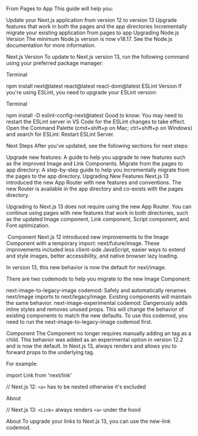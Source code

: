 From Pages to App
This guide will help you:

Update your Next.js application from version 12 to version 13
Upgrade features that work in both the pages and the app directories
Incrementally migrate your existing application from pages to app
Upgrading
Node.js Version
The minimum Node.js version is now v18.17. See the Node.js documentation for more information.

Next.js Version
To update to Next.js version 13, run the following command using your preferred package manager:

Terminal

npm install next@latest react@latest react-dom@latest
ESLint Version
If you're using ESLint, you need to upgrade your ESLint version:

Terminal

npm install -D eslint-config-next@latest
Good to know: You may need to restart the ESLint server in VS Code for the ESLint changes to take effect. Open the Command Palette (cmd+shift+p on Mac; ctrl+shift+p on Windows) and search for ESLint: Restart ESLint Server.

Next Steps
After you've updated, see the following sections for next steps:

Upgrade new features: A guide to help you upgrade to new features such as the improved Image and Link Components.
Migrate from the pages to app directory: A step-by-step guide to help you incrementally migrate from the pages to the app directory.
Upgrading New Features
Next.js 13 introduced the new App Router with new features and conventions. The new Router is available in the app directory and co-exists with the pages directory.

Upgrading to Next.js 13 does not require using the new App Router. You can continue using pages with new features that work in both directories, such as the updated Image component, Link component, Script component, and Font optimization.

<Image/> Component
Next.js 12 introduced new improvements to the Image Component with a temporary import: next/future/image. These improvements included less client-side JavaScript, easier ways to extend and style images, better accessibility, and native browser lazy loading.

In version 13, this new behavior is now the default for next/image.

There are two codemods to help you migrate to the new Image Component:

next-image-to-legacy-image codemod: Safely and automatically renames next/image imports to next/legacy/image. Existing components will maintain the same behavior.
next-image-experimental codemod: Dangerously adds inline styles and removes unused props. This will change the behavior of existing components to match the new defaults. To use this codemod, you need to run the next-image-to-legacy-image codemod first.
<Link> Component
The <Link> Component no longer requires manually adding an <a> tag as a child. This behavior was added as an experimental option in version 12.2 and is now the default. In Next.js 13, <Link> always renders <a> and allows you to forward props to the underlying tag.

For example:


import Link from 'next/link'
 
// Next.js 12: `<a>` has to be nested otherwise it's excluded
<Link href="/about">
  <a>About</a>
</Link>
 
// Next.js 13: `<Link>` always renders `<a>` under the hood
<Link href="/about">
  About
</Link>
To upgrade your links to Next.js 13, you can use the new-link codemod.

<Script> Component
The behavior of next/script has been updated to support both pages and app, but some changes need to be made to ensure a smooth migration:

Move any beforeInteractive scripts you previously included in _document.js to the root layout file (app/layout.tsx).
The experimental worker strategy does not yet work in app and scripts denoted with this strategy will either have to be removed or modified to use a different strategy (e.g. lazyOnload).
onLoad, onReady, and onError handlers will not work in Server Components so make sure to move them to a Client Component or remove them altogether.
Font Optimization
Previously, Next.js helped you optimize fonts by inlining font CSS. Version 13 introduces the new next/font module which gives you the ability to customize your font loading experience while still ensuring great performance and privacy. next/font is supported in both the pages and app directories.

While inlining CSS still works in pages, it does not work in app. You should use next/font instead.

See the Font Optimization page to learn how to use next/font.

Migrating from pages to app
🎥 Watch: Learn how to incrementally adopt the App Router → YouTube (16 minutes).

Moving to the App Router may be the first time using React features that Next.js builds on top of such as Server Components, Suspense, and more. When combined with new Next.js features such as special files and layouts, migration means new concepts, mental models, and behavioral changes to learn.

We recommend reducing the combined complexity of these updates by breaking down your migration into smaller steps. The app directory is intentionally designed to work simultaneously with the pages directory to allow for incremental page-by-page migration.

The app directory supports nested routes and layouts. Learn more.
Use nested folders to define routes and a special page.js file to make a route segment publicly accessible. Learn more.
Special file conventions are used to create UI for each route segment. The most common special files are page.js and layout.js.
Use page.js to define UI unique to a route.
Use layout.js to define UI that is shared across multiple routes.
.js, .jsx, or .tsx file extensions can be used for special files.
You can colocate other files inside the app directory such as components, styles, tests, and more. Learn more.
Data fetching functions like getServerSideProps and getStaticProps have been replaced with a new API inside app. getStaticPaths has been replaced with generateStaticParams.
pages/_app.js and pages/_document.js have been replaced with a single app/layout.js root layout. Learn more.
pages/_error.js has been replaced with more granular error.js special files. Learn more.
pages/404.js has been replaced with the not-found.js file.
pages/api/* API Routes have been replaced with the route.js (Route Handler) special file.
Step 1: Creating the app directory
Update to the latest Next.js version (requires 13.4 or greater):


npm install next@latest
Then, create a new app directory at the root of your project (or src/ directory).

Step 2: Creating a Root Layout
Create a new app/layout.tsx file inside the app directory. This is a root layout that will apply to all routes inside app.

app/layout.js
JavaScript

JavaScript

export default function RootLayout({
  // Layouts must accept a children prop.
  // This will be populated with nested layouts or pages
  children,
}) {
  return (
    <html lang="en">
      <body>{children}</body>
    </html>
  )
}
The app directory must include a root layout.
The root layout must define <html>, and <body> tags since Next.js does not automatically create them
The root layout replaces the pages/_app.tsx and pages/_document.tsx files.
.js, .jsx, or .tsx extensions can be used for layout files.
To manage <head> HTML elements, you can use the built-in SEO support:

app/layout.js
JavaScript

JavaScript

export const metadata = {
  title: 'Home',
  description: 'Welcome to Next.js',
}
Migrating _document.js and _app.js
If you have an existing _app or _document file, you can copy the contents (e.g. global styles) to the root layout (app/layout.tsx). Styles in app/layout.tsx will not apply to pages/*. You should keep _app/_document while migrating to prevent your pages/* routes from breaking. Once fully migrated, you can then safely delete them.

If you are using any React Context providers, they will need to be moved to a Client Component.

Migrating the getLayout() pattern to Layouts (Optional)
Next.js recommended adding a property to Page components to achieve per-page layouts in the pages directory. This pattern can be replaced with native support for nested layouts in the app directory.

Step 3: Migrating next/head
In the pages directory, the next/head React component is used to manage <head> HTML elements such as title and meta . In the app directory, next/head is replaced with the new built-in SEO support.

Before:

pages/index.js
JavaScript

JavaScript

import Head from 'next/head'
 
export default function Page() {
  return (
    <>
      <Head>
        <title>My page title</title>
      </Head>
    </>
  )
}
After:

app/page.js
JavaScript

JavaScript

export const metadata = {
  title: 'My Page Title',
}
 
export default function Page() {
  return '...'
}
See all metadata options.

Step 4: Migrating Pages
Pages in the app directory are Server Components by default. This is different from the pages directory where pages are Client Components.
Data fetching has changed in app. getServerSideProps, getStaticProps and getInitialProps have been replaced with a simpler API.
The app directory uses nested folders to define routes and a special page.js file to make a route segment publicly accessible.
pages Directory	app Directory	Route
index.js	page.js	/
about.js	about/page.js	/about
blog/[slug].js	blog/[slug]/page.js	/blog/post-1
We recommend breaking down the migration of a page into two main steps:

Step 1: Move the default exported Page Component into a new Client Component.
Step 2: Import the new Client Component into a new page.js file inside the app directory.
Good to know: This is the easiest migration path because it has the most comparable behavior to the pages directory.

Step 1: Create a new Client Component

Create a new separate file inside the app directory (i.e. app/home-page.tsx or similar) that exports a Client Component. To define Client Components, add the 'use client' directive to the top of the file (before any imports).
Similar to the Pages Router, there is an optimization step to prerender Client Components to static HTML on the initial page load.
Move the default exported page component from pages/index.js to app/home-page.tsx.
app/home-page.js
JavaScript

JavaScript

'use client'
 
// This is a Client Component. It receives data as props and
// has access to state and effects just like Page components
// in the `pages` directory.
export default function HomePage({ recentPosts }) {
  return (
    <div>
      {recentPosts.map((post) => (
        <div key={post.id}>{post.title}</div>
      ))}
    </div>
  )
}
Step 2: Create a new page

Create a new app/page.tsx file inside the app directory. This is a Server Component by default.

Import the home-page.tsx Client Component into the page.

If you were fetching data in pages/index.js, move the data fetching logic directly into the Server Component using the new data fetching APIs. See the data fetching upgrade guide for more details.

app/page.js
JavaScript

JavaScript

// Import your Client Component
import HomePage from './home-page'
 
async function getPosts() {
  const res = await fetch('https://...')
  const posts = await res.json()
  return posts
}
 
export default async function Page() {
  // Fetch data directly in a Server Component
  const recentPosts = await getPosts()
  // Forward fetched data to your Client Component
  return <HomePage recentPosts={recentPosts} />
}
If your previous page used useRouter, you'll need to update to the new routing hooks. Learn more.

Start your development server and visit http://localhost:3000. You should see your existing index route, now served through the app directory.

Step 5: Migrating Routing Hooks
A new router has been added to support the new behavior in the app directory.

In app, you should use the three new hooks imported from next/navigation: useRouter(), usePathname(), and useSearchParams().

The new useRouter hook is imported from next/navigation and has different behavior to the useRouter hook in pages which is imported from next/router.
The useRouter hook imported from next/router is not supported in the app directory but can continue to be used in the pages directory.
The new useRouter does not return the pathname string. Use the separate usePathname hook instead.
The new useRouter does not return the query object. Use the separate useSearchParams hook instead.
You can use useSearchParams and usePathname together to listen to page changes. See the Router Events section for more details.
These new hooks are only supported in Client Components. They cannot be used in Server Components.
app/example-client-component.js
JavaScript

JavaScript

'use client'
 
import { useRouter, usePathname, useSearchParams } from 'next/navigation'
 
export default function ExampleClientComponent() {
  const router = useRouter()
  const pathname = usePathname()
  const searchParams = useSearchParams()
 
  // ...
}
In addition, the new useRouter hook has the following changes:

isFallback has been removed because fallback has been replaced.
The locale, locales, defaultLocales, domainLocales values have been removed because built-in i18n Next.js features are no longer necessary in the app directory. Learn more about i18n.
basePath has been removed. The alternative will not be part of useRouter. It has not yet been implemented.
asPath has been removed because the concept of as has been removed from the new router.
isReady has been removed because it is no longer necessary. During static rendering, any component that uses the useSearchParams() hook will skip the prerendering step and instead be rendered on the client at runtime.
View the useRouter() API reference.

Step 6: Migrating Data Fetching Methods
The pages directory uses getServerSideProps and getStaticProps to fetch data for pages. Inside the app directory, these previous data fetching functions are replaced with a simpler API built on top of fetch() and async React Server Components.

app/page.js
JavaScript

JavaScript

export default async function Page() {
  // This request should be cached until manually invalidated.
  // Similar to `getStaticProps`.
  // `force-cache` is the default and can be omitted.
  const staticData = await fetch(`https://...`, { cache: 'force-cache' })
 
  // This request should be refetched on every request.
  // Similar to `getServerSideProps`.
  const dynamicData = await fetch(`https://...`, { cache: 'no-store' })
 
  // This request should be cached with a lifetime of 10 seconds.
  // Similar to `getStaticProps` with the `revalidate` option.
  const revalidatedData = await fetch(`https://...`, {
    next: { revalidate: 10 },
  })
 
  return <div>...</div>
}
Server-side Rendering (getServerSideProps)
In the pages directory, getServerSideProps is used to fetch data on the server and forward props to the default exported React component in the file. The initial HTML for the page is prerendered from the server, followed by "hydrating" the page in the browser (making it interactive).

pages/dashboard.js

// `pages` directory
 
export async function getServerSideProps() {
  const res = await fetch(`https://...`)
  const projects = await res.json()
 
  return { props: { projects } }
}
 
export default function Dashboard({ projects }) {
  return (
    <ul>
      {projects.map((project) => (
        <li key={project.id}>{project.name}</li>
      ))}
    </ul>
  )
}
In the app directory, we can colocate our data fetching inside our React components using Server Components. This allows us to send less JavaScript to the client, while maintaining the rendered HTML from the server.

By setting the cache option to no-store, we can indicate that the fetched data should never be cached. This is similar to getServerSideProps in the pages directory.

app/dashboard/page.js
JavaScript

JavaScript

// `app` directory
 
// This function can be named anything
async function getProjects() {
  const res = await fetch(`https://...`, { cache: 'no-store' })
  const projects = await res.json()
 
  return projects
}
 
export default async function Dashboard() {
  const projects = await getProjects()
 
  return (
    <ul>
      {projects.map((project) => (
        <li key={project.id}>{project.name}</li>
      ))}
    </ul>
  )
}
Accessing Request Object
In the pages directory, you can retrieve request-based data based on the Node.js HTTP API.

For example, you can retrieve the req object from getServerSideProps and use it to retrieve the request's cookies and headers.

pages/index.js

// `pages` directory
 
export async function getServerSideProps({ req, query }) {
  const authHeader = req.getHeaders()['authorization'];
  const theme = req.cookies['theme'];
 
  return { props: { ... }}
}
 
export default function Page(props) {
  return ...
}
The app directory exposes new read-only functions to retrieve request data:

headers(): Based on the Web Headers API, and can be used inside Server Components to retrieve request headers.
cookies(): Based on the Web Cookies API, and can be used inside Server Components to retrieve cookies.
app/page.js
JavaScript

JavaScript

// `app` directory
import { cookies, headers } from 'next/headers'
 
async function getData() {
  const authHeader = headers().get('authorization')
 
  return '...'
}
 
export default async function Page() {
  // You can use `cookies()` or `headers()` inside Server Components
  // directly or in your data fetching function
  const theme = cookies().get('theme')
  const data = await getData()
  return '...'
}
Static Site Generation (getStaticProps)
In the pages directory, the getStaticProps function is used to pre-render a page at build time. This function can be used to fetch data from an external API or directly from a database, and pass this data down to the entire page as it's being generated during the build.

pages/index.js

// `pages` directory
 
export async function getStaticProps() {
  const res = await fetch(`https://...`)
  const projects = await res.json()
 
  return { props: { projects } }
}
 
export default function Index({ projects }) {
  return projects.map((project) => <div>{project.name}</div>)
}
In the app directory, data fetching with fetch() will default to cache: 'force-cache', which will cache the request data until manually invalidated. This is similar to getStaticProps in the pages directory.

app/page.js

// `app` directory
 
// This function can be named anything
async function getProjects() {
  const res = await fetch(`https://...`)
  const projects = await res.json()
 
  return projects
}
 
export default async function Index() {
  const projects = await getProjects()
 
  return projects.map((project) => <div>{project.name}</div>)
}
Dynamic paths (getStaticPaths)
In the pages directory, the getStaticPaths function is used to define the dynamic paths that should be pre-rendered at build time.

pages/posts/[id].js

// `pages` directory
import PostLayout from '@/components/post-layout'
 
export async function getStaticPaths() {
  return {
    paths: [{ params: { id: '1' } }, { params: { id: '2' } }],
  }
}
 
export async function getStaticProps({ params }) {
  const res = await fetch(`https://.../posts/${params.id}`)
  const post = await res.json()
 
  return { props: { post } }
}
 
export default function Post({ post }) {
  return <PostLayout post={post} />
}
In the app directory, getStaticPaths is replaced with generateStaticParams.

generateStaticParams behaves similarly to getStaticPaths, but has a simplified API for returning route parameters and can be used inside layouts. The return shape of generateStaticParams is an array of segments instead of an array of nested param objects or a string of resolved paths.

app/posts/[id]/page.js

// `app` directory
import PostLayout from '@/components/post-layout'
 
export async function generateStaticParams() {
  return [{ id: '1' }, { id: '2' }]
}
 
async function getPost(params) {
  const res = await fetch(`https://.../posts/${params.id}`)
  const post = await res.json()
 
  return post
}
 
export default async function Post({ params }) {
  const post = await getPost(params)
 
  return <PostLayout post={post} />
}
Using the name generateStaticParams is more appropriate than getStaticPaths for the new model in the app directory. The get prefix is replaced with a more descriptive generate, which sits better alone now that getStaticProps and getServerSideProps are no longer necessary. The Paths suffix is replaced by Params, which is more appropriate for nested routing with multiple dynamic segments.

Replacing fallback
In the pages directory, the fallback property returned from getStaticPaths is used to define the behavior of a page that isn't pre-rendered at build time. This property can be set to true to show a fallback page while the page is being generated, false to show a 404 page, or blocking to generate the page at request time.

pages/posts/[id].js

// `pages` directory
 
export async function getStaticPaths() {
  return {
    paths: [],
    fallback: 'blocking'
  };
}
 
export async function getStaticProps({ params }) {
  ...
}
 
export default function Post({ post }) {
  return ...
}
In the app directory the config.dynamicParams property controls how params outside of generateStaticParams are handled:

true: (default) Dynamic segments not included in generateStaticParams are generated on demand.
false: Dynamic segments not included in generateStaticParams will return a 404.
This replaces the fallback: true | false | 'blocking' option of getStaticPaths in the pages directory. The fallback: 'blocking' option is not included in dynamicParams because the difference between 'blocking' and true is negligible with streaming.

app/posts/[id]/page.js

// `app` directory
 
export const dynamicParams = true;
 
export async function generateStaticParams() {
  return [...]
}
 
async function getPost(params) {
  ...
}
 
export default async function Post({ params }) {
  const post = await getPost(params);
 
  return ...
}
With dynamicParams set to true (the default), when a route segment is requested that hasn't been generated, it will be server-rendered and cached.

Incremental Static Regeneration (getStaticProps with revalidate)
In the pages directory, the getStaticProps function allows you to add a revalidate field to automatically regenerate a page after a certain amount of time.

pages/index.js

// `pages` directory
 
export async function getStaticProps() {
  const res = await fetch(`https://.../posts`)
  const posts = await res.json()
 
  return {
    props: { posts },
    revalidate: 60,
  }
}
 
export default function Index({ posts }) {
  return (
    <Layout>
      <PostList posts={posts} />
    </Layout>
  )
}
In the app directory, data fetching with fetch() can use revalidate, which will cache the request for the specified amount of seconds.

app/page.js

// `app` directory
 
async function getPosts() {
  const res = await fetch(`https://.../posts`, { next: { revalidate: 60 } })
  const data = await res.json()
 
  return data.posts
}
 
export default async function PostList() {
  const posts = await getPosts()
 
  return posts.map((post) => <div>{post.name}</div>)
}
API Routes
API Routes continue to work in the pages/api directory without any changes. However, they have been replaced by Route Handlers in the app directory.

Route Handlers allow you to create custom request handlers for a given route using the Web Request and Response APIs.

app/api/route.js
JavaScript

JavaScript

export async function GET(request) {}
Good to know: If you previously used API routes to call an external API from the client, you can now use Server Components instead to securely fetch data. Learn more about data fetching.

Step 7: Styling
In the pages directory, global stylesheets are restricted to only pages/_app.js. With the app directory, this restriction has been lifted. Global styles can be added to any layout, page, or component.

CSS Modules
Tailwind CSS
Global Styles
CSS-in-JS
External Stylesheets
Sass
Tailwind CSS
If you're using Tailwind CSS, you'll need to add the app directory to your tailwind.config.js file:

tailwind.config.js

module.exports = {
  content: [
    './app/**/*.{js,ts,jsx,tsx,mdx}', // <-- Add this line
    './pages/**/*.{js,ts,jsx,tsx,mdx}',
    './components/**/*.{js,ts,jsx,tsx,mdx}',
  ],
}
You'll also need to import your global styles in your app/layout.js file:

app/layout.js

import '../styles/globals.css'
 
export default function RootLayout({ children }) {
  return (
    <html lang="en">
      <body>{children}</body>
    </html>
  )
}
